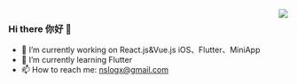 <img align="right" src="https://github-readme-stats.vercel.app/api?username=nslogx&show_icons=true&bg_color=ffffff&hide_title=true&theme=vue" />

### Hi there 你好 👋

- 🔭 I’m currently working on React.js&Vue.js iOS、Flutter、MiniApp
- 🌱 I’m currently learning Flutter
- 📫 How to reach me: nslogx@gmail.com
